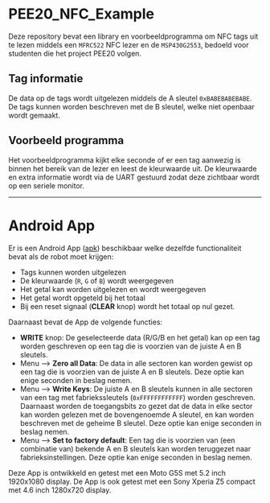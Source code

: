 # PEE20_NFC_Example

Deze repository bevat een library en voorbeeldprogramma om NFC tags uit te lezen middels een `MFRC522` NFC lezer en de `MSP430G2553`, bedoeld voor studenten die het project PEE20 volgen.

## Tag informatie

De data op de tags wordt uitgelezen middels de A sleutel `0xBABEBABEBABE`. De tags kunnen worden beschreven met de B sleutel, welke niet openbaar wordt gemaakt.

## Voorbeeld programma

Het voorbeeldprogramma kijkt elke seconde of er een tag aanwezig is binnen het bereik van de lezer en leest de kleurwaarde uit. De kleurwaarde en extra informatie wordt via de UART gestuurd zodat deze zichtbaar wordt op een seriele monitor.

---

# Android App

Er is een Android App ([apk](https://bitbucket.org/HR_ELEKTRO/pee20_nfc_example/downloads/HR_PEE20_NFC.apk)) beschikbaar welke dezelfde functionaliteit bevat als de robot moet krijgen:

* Tags kunnen worden uitgelezen
* De kleurwaarde (`R`, `G` of `B`) wordt weergegeven
* Het getal kan worden uitgelezen en wordt weergegeven
* Het getal wordt opgeteld bij het totaal
* Bij een reset signaal (**CLEAR** knop) wordt het totaal op nul gezet.

Daarnaast bevat de App de volgende functies:

* **WRITE** knop: De geselecteerde data (R/G/B en het getal) kan op een tag worden geschreven op een tag die is voorzien van de juiste A en B sleutels.
* Menu --> **Zero all Data**: De data in alle sectoren kan worden gewist op een tag die is voorzien van de juiste A en B sleutels. Deze optie kan enige seconden in beslag nemen.
* Menu --> **Write Keys**: De juiste A en B sleutels kunnen in alle sectoren van een tag met fabriekssleutels (`0xFFFFFFFFFFFF`) worden geschreven. Daarnaast worden de toegangsbits zo gezet dat de data in elke sector kan worden gelezen met de bovengenoemde A sleutel, en kan worden beschreven met de geheime B sleutel. Deze optie kan enige seconden in beslag nemen.
* Menu --> **Set to factory default**: Een tag die is voorzien van (een combinatie van) bekende A en B sleutels kan worden teruggezet naar fabrieksinstellingen. Deze optie kan enige seconden in beslag nemen.

Deze App is ontwikkeld en getest met een Moto G5S met 5.2 inch 1920x1080 display. De App is ook getest met een Sony Xperia Z5 compact met 4.6 inch 1280x720 display.

